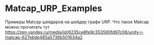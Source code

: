 # Matcap_URP_Examples

Примеры Matcap шейдеров на шейдер графе URP. Что такое Matcap можно прочитать тут https://zen.yandex.ru/media/id/6235ce8fe9c353590fd97c06/unity-i-matcap-627ebde485a5736b501634a2
